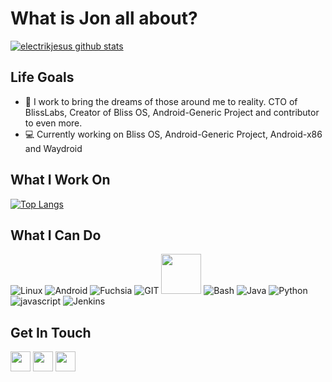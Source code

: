 # What is Jon all about?
[![electrikjesus github stats](https://github-readme-stats.vercel.app/api?username=electrikjesus&count_private=true&show_icons=true&include_all_commits=true&theme=tokyonight)](https://github.com/electrikjesus)

## Life Goals
- 📱 I work to bring the dreams of those around me to reality. CTO of BlissLabs, Creator of Bliss OS, Android-Generic Project and contributor to even more.
- 💻 Currently working on Bliss OS, Android-Generic Project, Android-x86 and Waydroid

## What I Work On
[![Top Langs](https://github-readme-stats.vercel.app/api/top-langs/?username=electrikjesus&layout=compact&langs_count=10&theme=tokyonight)](https://github.com/electrikjesus)

## What I Can Do
![Linux](https://www.vectorlogo.zone/logos/linux/linux-icon.svg)
![Android](https://www.vectorlogo.zone/logos/android/android-icon.svg)
![Fuchsia](https://raw.githubusercontent.com/gilbarbara/logos/main/logos/fuchsia.svg)
![GIT](https://www.vectorlogo.zone/logos/git-scm/git-scm-icon.svg)
<img src="https://github.com/isocpp/logos/raw/master/cpp_logo.svg" width="64">
![Bash](https://www.vectorlogo.zone/logos/gnu_bash/gnu_bash-icon.svg)
![Java](https://www.vectorlogo.zone/logos/java/java-icon.svg)
![Python](https://www.vectorlogo.zone/logos/python/python-icon.svg)
![javascript](https://www.vectorlogo.zone/logos/javascript/javascript-icon.svg)
![Jenkins](https://www.vectorlogo.zone/logos/jenkins/jenkins-icon.svg)

## Get In Touch
[<img src="https://www.vectorlogo.zone/logos/twitter/twitter-tile.svg" width="32">](https://twitter.com/electrikjesus)
[<img src="https://www.vectorlogo.zone/logos/telegram/telegram-tile.svg" width="32">](http://t.me/electrikjesus)
[<img src="https://www.vectorlogo.zone/logos/linkedin/linkedin-tile.svg" width="32">](https://linkedin.com/in/electrikjesus/)
